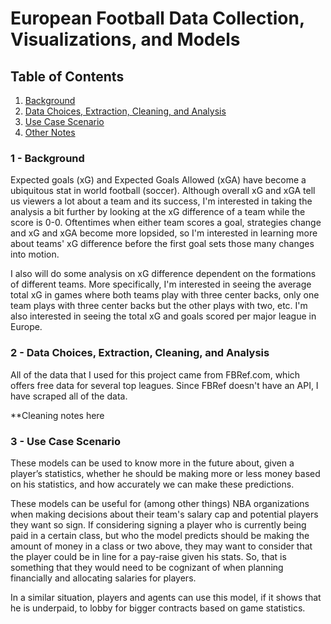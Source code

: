 # European Football Data Collection, Visualizations, and Models

## Table of Contents
1. [Background](#Background)
2. [Data Choices, Extraction, Cleaning, and Analysis](#Data_Choices)
3. [Use Case Scenario](#Use_Case_Scenario)
4. [Other Notes](#Other_Notes)


### 1 - Background <a name="Background"></a>
Expected goals (xG) and Expected Goals Allowed (xGA) have become a ubiquitous stat in world football (soccer). Although overall xG and xGA tell us viewers a lot about a team and its success, I'm interested in taking the analysis a bit further by looking at the xG difference of a team while the score is 0-0. Oftentimes when either team scores a goal, strategies change and xG and xGA become more lopsided, so I'm interested in learning more about teams' xG difference before the first goal sets those many changes into motion.

I also will do some analysis on xG difference dependent on the formations of different teams. More specifically, I'm interested in seeing the average total xG in games where both teams play with three center backs, only one team plays with three center backs but the other plays with two, etc. I'm also interested in seeing the total xG and goals scored per major league in Europe.

### 2 -  Data Choices, Extraction, Cleaning, and Analysis<a name="Data_Choices"></a>
All of the data that I used for this project came from FBRef.com, which offers free data for several top leagues. Since FBRef doesn't have an API, I have scraped all of the data.

**Cleaning notes here

### 3 - Use Case Scenario <a name="Use_Case_Scenario"></a>
These models can be used to know more in the future about, given a player’s statistics, whether he should be making more or less money based on his statistics, and how accurately we can make these predictions.

These models can be useful for (among other things) NBA organizations when making decisions about their team's salary cap and potential players they want so sign. If considering signing a player who is currently being paid in a certain class, but who the model predicts should be making the amount of money in a class or two above, they may want to consider that the player could be in line for a pay-raise given his stats. So, that is something that they would need to be cognizant of when planning financially and allocating salaries for players.

In a similar situation, players and agents can use this model, if it shows that he is underpaid, to lobby for bigger contracts based on game statistics.
